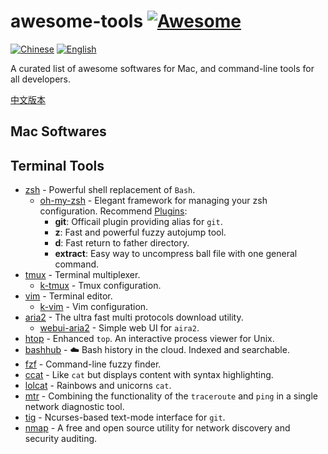 # awesome-tools [![Awesome][awesome-badge]][awesome-link]

[![Chinese][chinese-badge]](README-zh.md) [![English][english-badge]](README.md)

A curated list of awesome softwares for Mac, and command-line tools for all developers. 

[中文版本](README-zh.md)

## Mac Softwares

## Terminal Tools

- [zsh] - Powerful shell replacement of `Bash`.
	- [oh-my-zsh] - Elegant framework for managing your zsh configuration. Recommend [Plugins]:
		- **git**: Officail plugin providing alias for `git`.
		- **z**: Fast and powerful fuzzy autojump tool.
		- **d**: Fast return to father directory.
		- **extract**: Easy way to uncompress ball file with one general command.
- [tmux] - Terminal multiplexer.
	- [k-tmux] - Tmux configuration.
- [vim] - Terminal editor.
	- [k-vim] - Vim configuration.
- [aria2] - The ultra fast multi protocols download utility.
	- [webui-aria2] - Simple web UI for `aira2`.
- [htop] - Enhanced `top`. An interactive process viewer for Unix.
- [bashhub] - ☁️ Bash history in the cloud. Indexed and searchable.
- [fzf] - Command-line fuzzy finder.
- [ccat] - Like `cat` but displays content with syntax highlighting.
- [lolcat] - Rainbows and unicorns `cat`.
- [mtr] - Combining the functionality of the `traceroute` and `ping` in a single network diagnostic tool.
- [tig] - Ncurses-based text-mode interface for `git`.
- [nmap] - A free and open source utility for network discovery and security auditing.


[awesome-link]: https://github.com/sindresorhus/awesome
[awesome-badge]: https://cdn.rawgit.com/sindresorhus/awesome/d7305f38d29fed78fa85652e3a63e154dd8e8829/media/badge.svg
[chinese-badge]: http://kchen.cc/badges/chinese.svg
[english-badge]: http://kchen.cc/badges/english.svg
[tmux]: https://tmux.github.io
[k-tmux]: https://github.com/quentin-chen/k-tmux
[vim]: http://www.vim.org
[k-vim]: https://github.com/wklken/k-vim
[htop]: https://hisham.hm/htop/
[bashhub]: https://github.com/rcaloras/bashhub-client
[fzf]: https://github.com/junegunn/fzf
[zsh]: https://www.zsh.org
[oh-my-zsh]: https://github.com/robbyrussell/oh-my-zsh
[Plugins]: https://github.com/robbyrussell/oh-my-zsh/wiki/Plugins
[ccat]: https://github.com/jingweno/ccat
[aria2]: https://aria2.github.io
[webui-aria2]: https://github.com/ziahamza/webui-aria2
[mtr]: http://www.tutorialspoint.com/unix_commands/mtr.htm
[lolcat]: https://github.com/busyloop/lolcat
[tig]: http://jonas.nitro.dk/tig
[nmap]: https://nmap.org